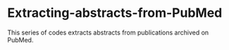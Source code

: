 # Extracting-abstracts-from-PubMed
This series of codes extracts abstracts from publications archived on PubMed.
